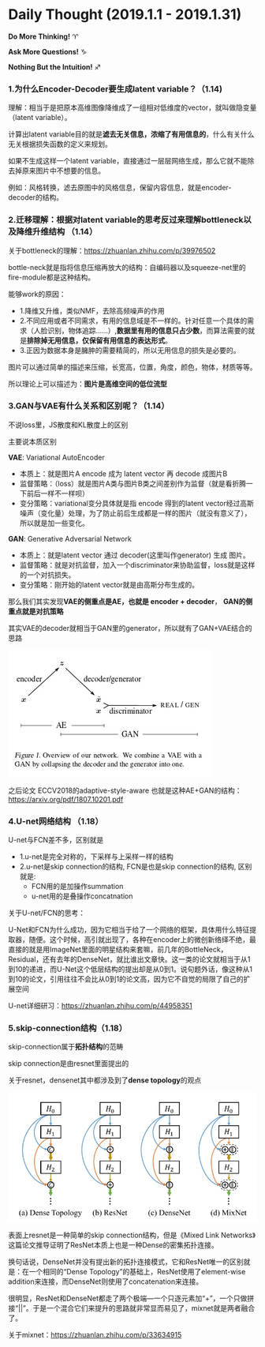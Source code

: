 # Daily Thought (2019.1.1 - 2019.1.31)
**Do More Thinking!** ♈ 

**Ask More Questions!** ♑

**Nothing But the Intuition!** ♐

### 1.为什么Encoder-Decoder要生成latent variable？（1.14)
理解：相当于是把原本高维图像降维成了一组相对低维度的vector，就叫做隐变量（latent variable）。

计算出latent variable目的就是**滤去无关信息，浓缩了有用信息的**，什么有关什么无关根据损失函数的定义来规划。

如果不生成这样一个latent variable，直接通过一层层网络生成，那么它就不能除去掉原来图片中不想要的信息。

例如：风格转换，滤去原图中的风格信息，保留内容信息，就是encoder-decoder的结构。

### 2.迁移理解：根据对latent variable的思考反过来理解bottleneck以及降维升维结构 （1.14）

关于bottleneck的理解：https://zhuanlan.zhihu.com/p/39976502

bottle-neck就是指将信息压缩再放大的结构：自编码器以及squeeze-net里的fire-module都是这种结构。

能够work的原因：

- 1.降维又升维，类似NMF，去除高频噪声的作用
- 2.不同应用或者不同需求，有用的信息域是不一样的。针对任意一个具体的需求（人脸识别，物体追踪……）,**数据里有用的信息只占少数**，而算法需要的就是**排除掉无用信息，仅保留有用信息的表达形式**。
- 3.正因为数据本身是臃肿的需要精简的，所以无用信息的损失是必要的。

图片可以通过简单的描述来压缩，长宽高，位置，角度，颜色，物体，材质等等。

所以理论上可以描述为：**图片是高维空间的低位流型**

### 3.GAN与VAE有什么关系和区别呢？（1.14）
不说loss里，JS散度和KL散度上的区别

主要说本质区别

**VAE**: Variational AutoEncoder

- 本质上：就是图片A encode 成为 latent vector 再 decode 成图片B
- 监督策略：（loss）就是图片A类与图片B类之间差别作为监督（就是看折腾一下前后一样不一样呗）
- 变分策略：variational变分具体就是指 encode 得到的latent vector经过高斯噪声（变化量）处理，为了防止前后生成都是一样的图片（就没有意义了），所以就是加一些变化。

**GAN**: Generative Adversarial Network

- 本质上：就是latent vector 通过 decoder(这里叫作generator) 生成 图片。
- 监督策略：就是对抗监督，加入一个discriminator来协助监督，loss就是这样的一个对抗损失。
- 变分策略：刚开始的latent vector就是由高斯分布生成的。

那么我们其实发现**VAE的侧重点是AE，也就是 encoder + decoder**， **GAN的侧重点就是对抗策略**

其实VAE的decoder就相当于GAN里的generator，所以就有了GAN+VAE结合的思路

![](__pics/ae-gan.jpg)

之后论文 ECCV2018的adaptive-style-aware 也就是这种AE+GAN的结构：https://arxiv.org/pdf/1807.10201.pdf

### 4.U-net网络结构 （1.18）
U-net与FCN差不多，区别就是
- 1.u-net是完全对称的，下采样与上采样一样的结构
- 2.u-net是skip connection的结构, FCN是也是skip connection的结构, 区别就是:
  - FCN用的是加操作summation
  - u-net用的是叠操作concatnation

关于U-net/FCN的思考：

U-Net和FCN为什么成功，因为它相当于给了一个网络的框架，具体用什么特征提取器，随便。这个时候，高引就出现了，各种在encoder上的微创新络绎不绝，最直接的就是用ImageNet里面的明星结构来套嘛，前几年的BottleNeck，Residual，还有去年的DenseNet，就比谁出文章快。这一类的论文就相当于从1到10的递进，而U-Net这个低层结构的提出却是从0到1。说句题外话，像这种从1到10的论文，引用往往不会比从0到1的论文高，因为它不自觉的局限了自己的扩展空间

U-net详细研习：https://zhuanlan.zhihu.com/p/44958351

### 5.skip-connection结构（1.18）
skip-connection属于**拓扑结构**的范畴

skip connection是由resnet里面提出的

关于resnet，densenet其中都涉及到了**dense topology**的观点

![](__pics/topology.jpg)

表面上resnet是一种简单的skip connection结构，但是《Mixed Link Networks》这篇论文推导证明了ResNet本质上也是一种Dense的密集拓扑连接。

换句话说，DenseNet并没有提出新的拓扑连接模式，它和ResNet唯一的区别就是：在一个相同的“Dense Topology”的基础上，ResNet使用了element-wise addition来连接，而DenseNet则使用了concatenation来连接。

很明显，ResNet和DenseNet都走了两个极端—一个只逐元素加“+”，一个只做拼接“||”。于是一个混合它们来提升的思路就非常显而易见了，mixnet就是两者融合了。

关于mixnet：https://zhuanlan.zhihu.com/p/33634915
